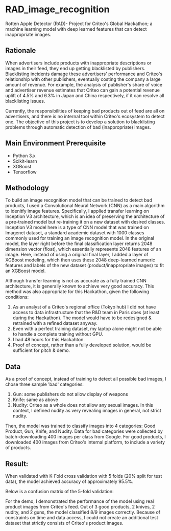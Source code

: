 # RAD_image_recognition
Rotten Apple Detector (RAD)- Project for Criteo's Global Hackathon; a machine learning model with 
deep learned features that can detect inappropriate images. 

## Rationale
When advertisers include products with inappropriate descriptions or images in their feed, 
they end up getting blacklisted by publishers. Blacklisting incidents damage
these advertisers' performance and Criteo's relationship with other publishers, eventually
costing the company a large amount of revenue. For example, the analysis of publisher's share of 
voice and advertiser revenue estimates that Criteo can gain a potential revenue uplift of 4.5% and 6.3% in 
Japan and China respectively, if it can resolve all blacklisting issues. 

Currently, the responsibilities of keeping bad products out of feed are all on advertisers, and there is no internal tool
within Criteo's ecosystem to detect one. The objective of this project is to develop a solution to blacklisting 
problems through automatic detection of bad (inappropriate) images.


## Main Environment Prerequisite
* Python 3.x
* Scikit-learn
* XGBoost
* Tensorflow 


## Methodology
To build an image recognition model that can be trained to detect bad products, I used a Convolutional Neural Network (CNN) as
a main algorithm to idenitfy image features. Specifically, I applied transfer learning on Inception V3 architecture, 
which is an idea of preserving the architecture of a pre-trained model but re-training it on a new dataset with desired
classes. Inception V3 model here is a type of CNN model that was trained on Imagenet dataset, a standard academic dataset with 
1000 classes commonly used for training an image recognition model. In the original model, the layer right before the final 
classification layer returns 2048 dimension vector (float), which essentially represents 2048 features of an image. 
Here, instead of using a original final layer, I added a layer of XGBoost modeling, which then uses these 2048 deep-learned 
numeric features and labels of the new dataset (product/inappropriate images) to fit an XGBoost model. 

Although transfer learning is not as accurate as a fully trained CNN architecture, it is generally known to achieve very good  accuracy. This method was also appropriate for this Hackathon, given the following conditions:

1. As an analyst of a Criteo's regional office (Tokyo hub) I did not have access to data infrastructure that the R&D team in Paris does (at least during the Hackathon). The model would have to be redesigned & retrained with a refined dataset anyway.
2. Even with a perfect training dataset, my laptop alone might not be able to handle a complete training without GPU.
3. I had 48 hours for this Hackahton. 
4. Proof of concept, rather than a fully developed solution, would be sufficient for pitch & demo.


## Data
As a proof of concept, instead of training to detect all possible bad images, I chose three sample 'bad' categories:

1. Gun: some publishers do not allow display of weapons
2. Knife: same as above
3. Nudity: Criteo as a whole does not allow any sexual images. In this context, I defined nudity as very revealing images in general, not strict nudity. 

Then, the model was trained to classify images into 4 categories: Good Product, Gun, Knife, and Nudity. 
Data for bad categories were collected by batch-downloading 400 images per class from Google. For good products, 
I downloaded 400 images from Criteo's internal platform, to include a variety of products. 


## Result:
When validated with K-Fold cross validation with 5 folds (20% split for test data), 
the model achieved accuracy of approximately 95.5%. 

Below is a confusion matrix of the 5-fold validation:


For the demo, I demonstrated the performance of the model using real product images from Criteo's feed. Out of 3 good products, 2 knives, 2 nudity, and 2 guns, the model classified 8/9 images correctly. Because of constraints on time and
data access, I could not create an additional test dataset that strictly consists of Criteo's product images. 
